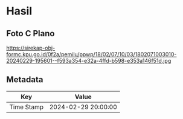 # Hasil

## Foto C Plano

https://sirekap-obj-formc.kpu.go.id/0f2a/pemilu/ppwp/18/02/07/10/03/1802071003010-20240229-195601--f593a354-e32a-4ffd-b598-e353a146f51d.jpg


## Metadata

| Key        | Value               |
| ---------- | ------------------- |
| Time Stamp | 2024-02-29 20:00:00 |



